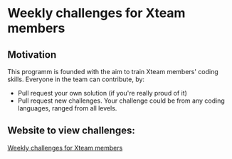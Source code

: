 # Weekly challenges for Xteam members

## Motivation
This programm is founded with the aim to train Xteam members' coding skills. Everyone in the team can contribute, by:
- Pull request your own solution (if you're really proud of it)
- Pull request new challenges. Your challenge could be from any coding languages, ranged from all levels.

## Website to view challenges: 
[Weekly challenges for Xteam members](https://vietcode-xteam.github.io/weekly-challenges/)